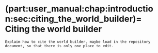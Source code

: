 (part:user_manual:chap:introduction:sec:citing_the_world_builder)=
Citing the world builder
========================

```{todo}
Explain how to cite the world builder, maybe load in the repository document, so that there is only one place to edit.
```